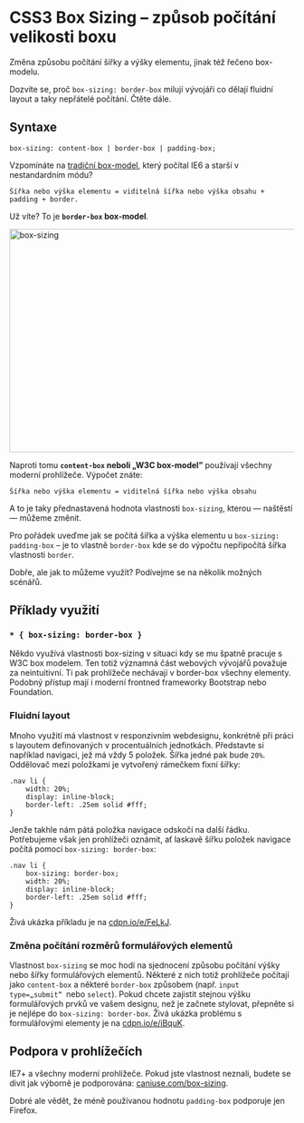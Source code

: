 CSS3 Box Sizing – způsob počítání velikosti boxu
===============================================

Změna způsobu počítání šířky a výšky elementu, jinak též řečeno box-modelu.

Dozvíte se, proč `box-sizing: border-box` milují vývojáři co dělají fluidní layout a taky nepřátelé počítání. Čtěte dále.

## Syntaxe

    box-sizing: content-box | border-box | padding-box;

Vzpomínáte na [tradiční box-model](http://en.wikipedia.org/wiki/Internet_Explorer_box_model_bug), který počítal IE6 a starší v nestandardním módu? 

    Šířka nebo výška elementu = viditelná šířka nebo výška obsahu + padding + border.

Už víte? To je **`border-box` box-model**.

<img class="picture" src="content/schemes/CSS3-box-sizing.svg" width="700" height="394" alt="box-sizing">

Naproti tomu **`content-box` neboli „W3C box-model”** používají všechny moderní prohlížeče. Výpočet znáte: 

    Šířka nebo výška elementu = viditelná šířka nebo výška obsahu

A to je taky přednastavená hodnota vlastnosti `box-sizing`, kterou — naštěstí — můžeme změnit.

Pro pořádek uveďme jak se počítá šířka a výška elementu u `box-sizing: padding-box` – je to vlastně `border-box` kde se do výpočtu nepřipočítá šířka vlastnosti `border`.

Dobře, ale jak to můžeme využít? Podívejme se na několik možných scénářů.


## Příklady využití

### `* { box-sizing: border-box }`

Někdo využívá vlastnosti box-sizing v situaci kdy se mu špatně pracuje s W3C box modelem. Ten totiž významná část webových vývojářů považuje za neintuitivní. Ti pak prohlížeče nechávají v border-box všechny elementy. Podobný přístup mají i moderní frontned frameworky Bootstrap nebo Foundation.

### Fluidní layout

Mnoho využití má vlastnost v responzivním webdesignu, konkrétně při práci s layoutem definovaných v procentuálních jednotkách. Představte si například navigaci, jež má vždy 5 položek. Šířka jedné pak bude `20%`. Oddělovač mezi položkami je vytvořený rámečkem fixní šířky:

    .nav li {
        width: 20%;  
        display: inline-block;
        border-left: .25em solid #fff;
    }
    
Jenže takhle nám pátá  položka navigace odskočí na další řádku. Potřebujeme však jen prohlížeči oznámit, ať laskavě šířku položek navigace počítá pomocí `box-sizing: border-box`:
    
    .nav li {
        box-sizing: border-box;
        width: 20%;  
        display: inline-block;
        border-left: .25em solid #fff;
    }   

Živá ukázka příkladu je na [cdpn.io/e/FeLkJ](http://cdpn.io/e/FeLkJ).


### Změna počítání rozměrů formulářových elementů

Vlastnost `box-sizing` se moc hodí na sjednocení způsobu počítání výšky nebo šířky formulářových elementů. Některé z nich totiž prohlížeče počítají jako `content-box` a některé `border-box` způsobem (např. `input type=„submit“ `nebo `select`). Pokud chcete zajistit stejnou výšku formulářových prvků ve vašem designu, než je začnete stylovat, přepněte si je nejlépe do `box-sizing: border-box`. Živá ukázka problému s formulářovými elementy je na [cdpn.io/e/iBquK](http://cdpn.io/e/iBquK).

## Podpora v prohlížečích

IE7+ a všechny moderní prohlížeče. Pokud jste vlastnost neznali, budete se divit jak výborně je podporována: [caniuse.com/box-sizing](http://caniuse.com/box-sizing).

Dobré ale vědět, že méně používanou hodnotu `padding-box` podporuje jen Firefox.


